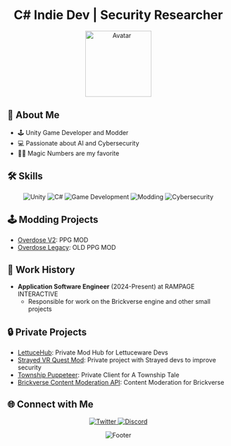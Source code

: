 <!-- Header -->
<h1 align="center">
  C# Indie Dev | Security Researcher
</h1>

<!-- Avatar -->
<p align="center">
  <img src="https://avatars.githubusercontent.com/u/77551307?v=4" alt="Avatar" width="150" height="150">
</p>

<!-- About Me -->
## 🚀 About Me

- 🕹️ Unity Game Developer and Modder
- 💻 Passionate about AI and Cybersecurity
- 🧙‍♂️ Magic Numbers are my favorite

<!-- Skills -->
## 🛠️ Skills

<p align="center">
  <img src="https://img.shields.io/badge/-Unity-000000?style=for-the-badge&logo=unity&logoColor=white" alt="Unity">
  <img src="https://img.shields.io/badge/-C%23-239120?style=for-the-badge&logo=c-sharp&logoColor=white" alt="C#">
  <img src="https://img.shields.io/badge/-Game%20Development-3498DB?style=for-the-badge" alt="Game Development">
  <img src="https://img.shields.io/badge/-Modding-8E44AD?style=for-the-badge" alt="Modding">
  <img src="https://img.shields.io/badge/-Cybersecurity-FF7F50?style=for-the-badge" alt="Cybersecurity">
</p>

<!-- Modding Projects -->
## 🕹️ Modding Projects

- [Overdose V2](https://github.com/MerelyMiserable/Overdose-V2): PPG MOD
- [Overdose Legacy](https://github.com/MerelyMiserable/Overdose-Legacy): OLD PPG MOD

<!-- Work History -->
## 💼 Work History

- **Application Software Engineer** (2024-Present) at RAMPAGE INTERACTIVE
  - Responsible for work on the Brickverse engine and other small projects

<!-- Private Projects -->
## 🔒 Private Projects

- [LettuceHub](): Private Mod Hub for Lettuceware Devs
- [Strayed VR Quest Mod](): Private project with Strayed devs to improve security
- [Township Puppeteer](): Private Client for A Township Tale
- [Brickverse Content Moderation API](): Content Moderation for Brickverse

<!-- Connect with Me -->
## 🌐 Connect with Me

<p align="center">
  <a href="https://twitter.com/MerelyMisery">
    <img src="https://img.shields.io/badge/Twitter-1DA1F2?style=for-the-badge&logo=twitter&logoColor=white" alt="Twitter">
  </a>
  <a href="https://discord.gg/Xbxj65KpSm">
    <img src="https://img.shields.io/badge/Discord-7289DA?style=for-the-badge&logo=discord&logoColor=white" alt="Discord">
  </a>
</p>

<!-- Footer -->
<p align="center">
  <img src="https://capsule-render.vercel.app/api?type=waving&color=gradient&height=65&section=footer&text=Let's%20Build%20Something%20Awesome!&fontSize=20&fontAlignY=35&animation=fadeIn" alt="Footer">
</p>
